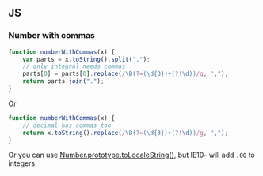 ## JS

### Number with commas

```javascript
function numberWithCommas(x) {
    var parts = x.toString().split(".");
    // only integral needs commas
    parts[0] = parts[0].replace(/\B(?=(\d{3})+(?!\d))/g, ",");
    return parts.join(".");
}
```

Or

```javascript
function numberWithCommas(x) {
    // decimal has commas too
    return x.toString().replace(/\B(?=(\d{3})+(?!\d))/g, ",");
}
```

Or you can use [Number.prototype.toLocaleString()](https://developer.mozilla.org/en-US/docs/Web/JavaScript/Reference/Global_Objects/Number/toLocaleString), but IE10- will add `.00` to integers.